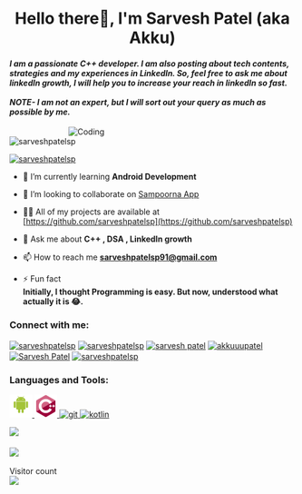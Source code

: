 <!-- [![MasterHead](https://d2slcw3kip6qmk.cloudfront.net/marketing/techblog/how-to-plan-a-programming-competition-header@2x.png)](https://sarveshpatelsp.io) -->
<h1 align="center">Hello there👋, I'm Sarvesh Patel (aka Akku)</h1>
<h4 align="left"> <I> I am a passionate C++ developer. I am also posting about tech contents, strategies and my experiences in LinkedIn. So, feel free to ask me about linkedIn growth, I will help you to increase your reach in linkedIn so fast.<br><br> NOTE- I am not an expert, but I will sort out your query as much as possible by me.</I></h4>
<img align="right" alt="Coding" width="400" src="https://media0.giphy.com/media/Vnk8f29XU6GSZK8uGJ/giphy.gif">

<p align="left"> <img src="https://komarev.com/ghpvc/?username=sarveshpatelsp&label=Profile%20views&color=0e75b6&style=flat" alt="sarveshpatelsp" /> </p>

<p align="left"> <a href="https://twitter.com/sarveshpatelsp" target="blank"><img src="https://img.shields.io/twitter/follow/sarveshpatelsp?logo=twitter&style=for-the-badge" alt="sarveshpatelsp" /></a> </p>

- 🌱 I’m currently learning **Android Development**

- 👯 I’m looking to collaborate on [Sampoorna App](https://github.com/OpenLake/Sampoorna)

- 👨‍💻 All of my projects are available at [https://github.com/sarveshpatelsp](https://github.com/sarveshpatelsp)

- 💬 Ask me about **C++ , DSA , LinkedIn growth**

- 📫 How to reach me **sarveshpatelsp91@gmail.com**

- ⚡ Fun fact <br> **Initially, I thought Programming is easy. But now, understood what actually it is 😂.**

<h3 align="left">Connect with me:</h3>
<p align="left">
<a href="https://twitter.com/sarveshpatelsp" target="blank"><img align="center" src="https://raw.githubusercontent.com/rahuldkjain/github-profile-readme-generator/master/src/images/icons/Social/twitter.svg" alt="sarveshpatelsp" height="30" width="40" /></a>
<a href="https://linkedin.com/in/sarveshpatelsp" target="blank"><img align="center" src="https://raw.githubusercontent.com/rahuldkjain/github-profile-readme-generator/master/src/images/icons/Social/linked-in-alt.svg" alt="sarveshpatelsp" height="30" width="40" /></a>
<a href="https://fb.com/sarvesh patel" target="blank"><img align="center" src="https://raw.githubusercontent.com/rahuldkjain/github-profile-readme-generator/master/src/images/icons/Social/facebook.svg" alt="sarvesh patel" height="30" width="40" /></a>
<a href="https://instagram.com/akkuuupatel" target="blank"><img align="center" src="https://raw.githubusercontent.com/rahuldkjain/github-profile-readme-generator/master/src/images/icons/Social/instagram.svg" alt="akkuuupatel" height="30" width="40" /></a>
<a href="https://www.youtube.com/c/Sarvesh Patel" target="blank"><img align="center" src="https://raw.githubusercontent.com/rahuldkjain/github-profile-readme-generator/master/src/images/icons/Social/youtube.svg" alt="Sarvesh Patel" height="30" width="40" /></a>
<a href="https://www.leetcode.com/sarveshpatelsp" target="blank"><img align="center" src="https://raw.githubusercontent.com/rahuldkjain/github-profile-readme-generator/master/src/images/icons/Social/leet-code.svg" alt="sarveshpatelsp" height="30" width="40" /></a>
</p>

<h3 align="left">Languages and Tools:</h3>
<p align="left"> <a href="https://developer.android.com" target="_blank" rel="noreferrer"> <img src="https://raw.githubusercontent.com/devicons/devicon/master/icons/android/android-original-wordmark.svg" alt="android" width="40" height="40"/> </a> <a href="https://www.w3schools.com/cpp/" target="_blank" rel="noreferrer"> <img src="https://raw.githubusercontent.com/devicons/devicon/master/icons/cplusplus/cplusplus-original.svg" alt="cplusplus" width="40" height="40"/> </a> <a href="https://git-scm.com/" target="_blank" rel="noreferrer"> <img src="https://www.vectorlogo.zone/logos/git-scm/git-scm-icon.svg" alt="git" width="40" height="40"/> </a> <a href="https://kotlinlang.org" target="_blank" rel="noreferrer"> <img src="https://www.vectorlogo.zone/logos/kotlinlang/kotlinlang-icon.svg" alt="kotlin" width="40" height="40"/> </a> </p>

<!-- <p><img align="left" src="https://github-readme-stats.vercel.app/api/top-langs?username=sarveshpatelsp&show_icons=true&locale=en&layout=compact" alt="sarveshpatelsp" /></p> -->

<!-- <p>&nbsp;</p> -->

<p align="left">

  <img height="150" src="https://github-readme-stats.vercel.app/api?username=sarveshpatelsp&theme=react&show_icons=true&hide=stars&count_private=true" />
  <br><br>
  <img height="172" src ="http://github-readme-streak-stats.herokuapp.com?user=sarveshpatelsp&theme=react" />
</p>

<p align="centre"> 
  Visitor count<br>
  <img src="https://profile-counter.glitch.me/sarveshpatelsp/count.svg" />
</p>
